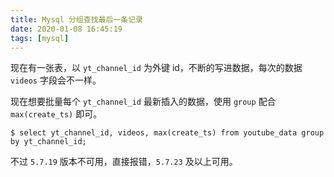 ```yaml
---
title: Mysql 分组查找最后一条记录
date: 2020-01-08 16:45:19
tags: [mysql]
---
```


现在有一张表，以 `yt_channel_id` 为外键 id，不断的写进数据，每次的数据 `videos` 字段会不一样。

<!-- more -->
<!-- toc -->

现在想要批量每个 `yt_channel_id` 最新插入的数据，使用 `group` 配合 `max(create_ts)` 即可。

```mysql
$ select yt_channel_id, videos, max(create_ts) from youtube_data group by yt_channel_id;
```

不过 `5.7.19` 版本不可用，直接报错，`5.7.23` 及以上可用。
